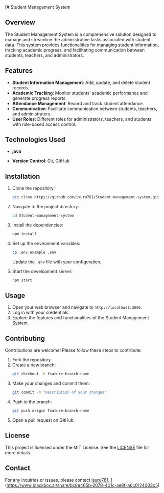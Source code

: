 [# Student Management System

## Overview

The Student Management System is a comprehensive solution designed to manage and streamline the administrative tasks associated with student data. This system provides functionalities for managing student information, tracking academic progress, and facilitating communication between students, teachers, and administrators.

## Features

- **Student Information Management**: Add, update, and delete student records.
- **Academic Tracking**: Monitor students' academic performance and generate progress reports.
- **Attendance Management**: Record and track student attendance.
- **Communication**: Facilitate communication between students, teachers, and administrators.
- **User Roles**: Different roles for administrators, teachers, and students with role-based access control.

## Technologies Used

- **java**

- **Version Control**: Git, GitHub

## Installation

1. Clone the repository:
    ```bash
    git clone https://github.com/isuru781/Student-management-system.git
    ```

2. Navigate to the project directory:
    ```bash
    cd Student-management-system
    ```

3. Install the dependencies:
    ```bash
    npm install
    ```

4. Set up the environment variables:
    ```bash
    cp .env.example .env
    ```
   Update the `.env` file with your configuration.

5. Start the development server:
    ```bash
    npm start
    ```

## Usage

1. Open your web browser and navigate to `http://localhost:3000`.
2. Log in with your credentials.
3. Explore the features and functionalities of the Student Management System.

## Contributing

Contributions are welcome! Please follow these steps to contribute:

1. Fork the repository.
2. Create a new branch:
    ```bash
    git checkout -b feature-branch-name
    ```
3. Make your changes and commit them:
    ```bash
    git commit -m "Description of your changes"
    ```
4. Push to the branch:
    ```bash
    git push origin feature-branch-name
    ```
5. Open a pull request on GitHub.

## License

This project is licensed under the MIT License. See the [LICENSE](LICENSE) file for more details.

## Contact

For any inquiries or issues, please contact [isuru781](https://github.com/isuru781).
](https://www.blackbox.ai/share/bc8e465b-2078-401c-ae8f-a6c0124003c5)
